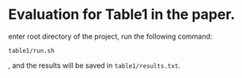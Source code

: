 # Evaluation for Table1 in the paper.

enter root directory of the project, run the following command:

```
table1/run.sh
```

, and the results will be saved in `table1/results.txt`.

